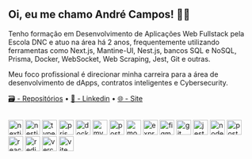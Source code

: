 <h2>Oi, eu me chamo André Campos! 🙋‍♂️</h2>
<div>
  <p>Tenho formação em Desenvolvimento de Aplicações Web Fullstack pela Escola DNC e atuo na área há 2 anos, frequentemente utilizando ferramentas como Next.js, Mantine-UI, Nest.js, bancos SQL e NoSQL, Prisma, Docker, WebSocket, Web Scraping, Jest, Git e outras.</p>
  <p>Meu foco profissional é direcionar minha carreira para a área de desenvolvimento de dApps, contratos inteligentes e Cybersecurity.</p>
  <a href="https://github.com/oxdrtech?tab=repositories">🗃️ - Repositórios</a>
  •
  <a href="https://www.linkedin.com/in/oxdrtech/">💼 - Linkedin</a>
  •
  <a href="https://oxdr.tech/">🌐 - Site</a>
</div>

##

<div align="left">
  <img src="https://skillicons.dev/icons?i=nextjs" height="30" alt="nextjs logo"  />
  <img src="https://skillicons.dev/icons?i=nestjs" height="30" alt="nestjs logo"  />
  <img src="https://skillicons.dev/icons?i=ts" height="30" alt="typescript logo"  />
  <img src="https://skillicons.dev/icons?i=prisma" height="30" alt="prisma logo"  />
  <img src="https://skillicons.dev/icons?i=docker" height="30" alt="docker logo"  />
  <img src="https://skillicons.dev/icons?i=mysql" height="30" alt="mysql logo"  />
  <img src="https://skillicons.dev/icons?i=postgres" height="30" alt="postgresql logo"  />
  <img src="https://skillicons.dev/icons?i=mongodb" height="30" alt="mongodb logo"  />
  <img src="https://skillicons.dev/icons?i=express" height="30" alt="express logo"  />
  <img src="https://skillicons.dev/icons?i=figma" height="30" alt="figma logo"  />
  <img src="https://skillicons.dev/icons?i=git" height="30" alt="git logo"  />
  <img src="https://skillicons.dev/icons?i=jest" height="30" alt="jest logo"  />
  <img src="https://skillicons.dev/icons?i=nodejs" height="30" alt="nodejs logo"  />
  <img src="https://skillicons.dev/icons?i=postman" height="30" alt="postman logo"  />
  <img src="https://skillicons.dev/icons?i=react" height="30" alt="react logo"  />
  <img src="https://skillicons.dev/icons?i=redis" height="30" alt="redis logo"  />
  <img src="https://skillicons.dev/icons?i=vercel" height="30" alt="vercel logo"  />
  <img src="https://skillicons.dev/icons?i=vite" height="30" alt="vite logo"  />
</div>
